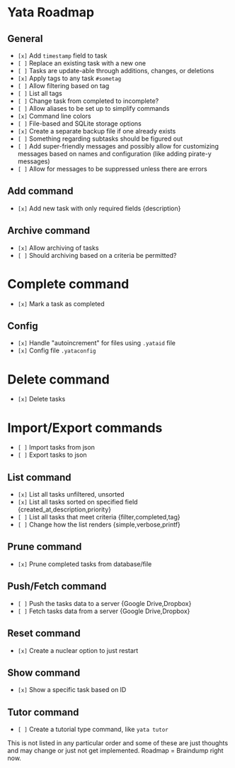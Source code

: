 # Yata Roadmap

## General
- `[x]` Add `timestamp` field to task
- `[ ]` Replace an existing task with a new one
- `[ ]` Tasks are update-able through additions, changes, or deletions
- `[x]` Apply tags to any task `#sometag`
- `[ ]` Allow filtering based on tag
- `[ ]` List all tags
- `[ ]` Change task from completed to incomplete?
- `[ ]` Allow aliases to be set up to simplify commands
- `[x]` Command line colors
- `[ ]` File-based and SQLite storage options
- `[x]` Create a separate backup file if one already exists
- `[ ]` Something regarding subtasks should be figured out
- `[ ]` Add super-friendly messages and possibly allow for customizing messages based on names and configuration (like adding pirate-y messages)
- `[ ]` Allow for messages to be suppressed unless there are errors

## Add command
- `[x]` Add new task with only required fields {description}

## Archive command
- `[x]` Allow archiving of tasks
- `[ ]` Should archiving based on a criteria be permitted?

# Complete command 
- `[x]` Mark a task as completed

## Config
- `[x]` Handle "autoincrement" for files using `.yataid` file
- `[x]` Config file `.yataconfig`

# Delete command
- `[x]` Delete tasks

# Import/Export commands
- `[ ]` Import tasks from json
- `[ ]` Export tasks to json

## List command
- `[x]` List all tasks unfiltered, unsorted
- `[x]` List all tasks sorted on specified field {created_at,description,priority}
- `[ ]` List all tasks that meet criteria {filter,completed,tag}
- `[ ]` Change how the list renders {simple,verbose,printf}

## Prune command
- `[x]` Prune completed tasks from database/file

## Push/Fetch command
- `[ ]` Push the tasks data to a server {Google Drive,Dropbox}
- `[ ]` Fetch tasks data from a server {Google Drive,Dropbox}

## Reset command
- `[x]` Create a nuclear option to just restart

## Show command
- `[x]` Show a specific task based on ID

## Tutor command
- `[ ]` Create a tutorial type command, like `yata tutor`


This is not listed in any particular order and some of these are just thoughts and may change or just not get implemented. Roadmap = Braindump right now.